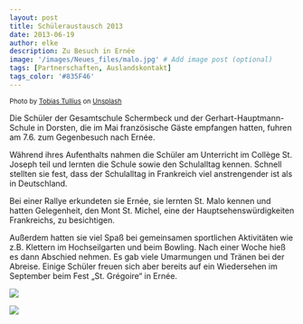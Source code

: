 ```yaml
---
layout: post
title: Schüleraustausch 2013
date: 2013-06-19
author: elke
description: Zu Besuch in Ernée
image: '/images/Neues_files/malo.jpg' # Add image post (optional)
tags: [Partnerschaften, Auslandskontakt]
tags_color: '#835F46'
---
```

<small>Photo by <a href="https://unsplash.com/@tobiastu?utm_content=creditCopyText&utm_medium=referral&utm_source=unsplash">Tobias Tullius</a> on <a href="https://unsplash.com/photos/white-castle-front-of-trees-at-daytime-uSQPYNvanKA?utm_content=creditCopyText&utm_medium=referral&utm_source=unsplash">Unsplash</a></small>
  

Die Schüler der Gesamtschule Schermbeck und der Gerhart-Hauptmann-Schule in Dorsten, die im Mai französische Gäste empfangen hatten, fuhren am 7.6. zum Gegenbesuch nach Ernée.

Während ihres Aufenthalts nahmen die Schüler am Unterricht im Collège St. Joseph teil und lernten die Schule sowie den Schulalltag kennen. Schnell stellten sie fest, dass der Schulalltag in Frankreich viel anstrengender ist als in Deutschland.

Bei einer Rallye erkundeten sie Ernée, sie lernten St. Malo kennen und hatten Gelegenheit, den Mont St. Michel, eine der Hauptsehenswürdigkeiten Frankreichs, zu besichtigen.

Außerdem hatten sie viel Spaß bei gemeinsamen sportlichen Aktivitäten wie z.B. Klettern im Hochseilgarten und beim Bowling.
Nach einer Woche hieß es dann Abschied nehmen. Es gab viele Umarmungen und Tränen bei der Abreise.
Einige Schüler freuen sich aber bereits  auf ein Wiedersehen im September beim Fest „St. Grégoire“ in Ernée.

<img src="{{site.baseurl}}/images/Neues_files/Frankreichaustausch2013.jpeg"><br>

<img src="{{site.baseurl}}/images/Neues_files/Frankreichaustausch2013-2.jpeg"><br>